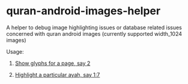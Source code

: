 # quran-android-images-helper
A helper to debug image highlighting issues or database related issues concerned with quran android images (currently supported width_1024 images)

Usage:

1. [Show glyphs for a page, say 2](https://quran-android-images-helper.herokuapp.com/?safah=2)

2. [Highlight a particular ayah, say 1:7](https://quran-android-images-helper.herokuapp.com/highlight/?ayah=1:7)
